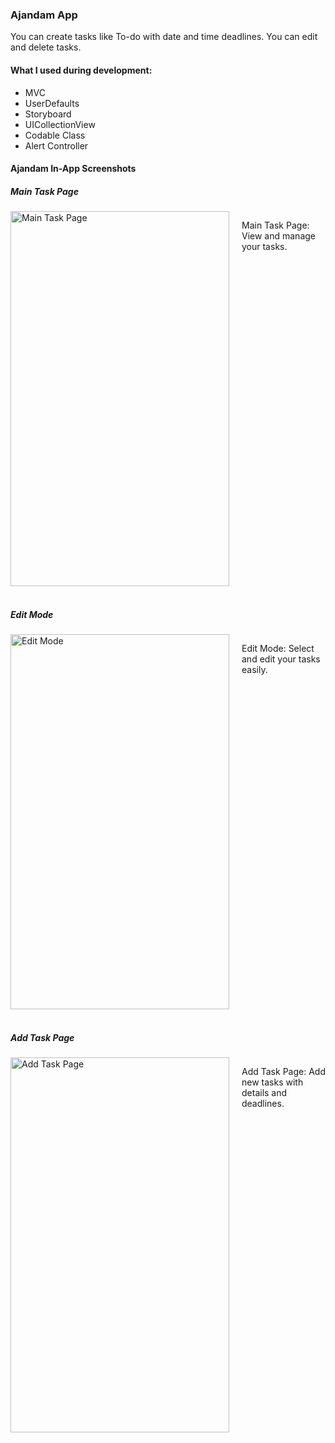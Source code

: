 ### Ajandam App

You can create tasks like To-do with date and time deadlines. You can edit and delete tasks.

#### What I used during development:
- MVC
- UserDefaults
- Storyboard
- UICollectionView
- Codable Class
- Alert Controller

#### Ajandam In-App Screenshots

##### Main Task Page

<div style="display: flex; gap: 20px; justify-content: space-around;">
    <div>
        <img src="https://github.com/yigitbstnci/Ajandam/assets/120344683/53e88302-e985-4938-a417-8e97a3dfa352" alt="Main Task Page" width="350" height="600">
    </div>
    <div>
        <p>Main Task Page: View and manage your tasks.</p>
    </div>
</div>

<br>

##### Edit Mode

<div style="display: flex; gap: 20px; justify-content: space-around;">
    <div>
        <img src="https://github.com/yigitbstnci/Ajandam/assets/120344683/feeafb96-7da7-4064-8d46-a65d443e2adb" alt="Edit Mode" width="350" height="600">
    </div>
    <div>
        <p>Edit Mode: Select and edit your tasks easily.</p>
    </div>
</div>

<br>

##### Add Task Page

<div style="display: flex; gap: 20px; justify-content: space-around;">
    <div>
        <img src="https://github.com/yigitbstnci/Ajandam/assets/120344683/b93271c5-8897-47b5-920a-f1ce15761241" alt="Add Task Page" width="350" height="600">
    </div>
    <div>
        <p>Add Task Page: Add new tasks with details and deadlines.</p>
    </div>
</div>
